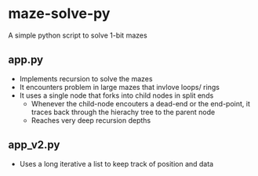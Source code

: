 # maze-solve-py
A simple python script to solve 1-bit mazes

## app.py 
- Implements recursion to solve the mazes
- It encounters problem in large mazes that invlove loops/ rings
- It uses a single node that forks into child nodes in split ends 
  - Whenever the child-node encouters a dead-end or the end-point, it traces back through the hierachy tree to the parent node
  - Reaches very deep recursion depths

## app_v2.py
- Uses a long iterative a list to keep track of position and data
